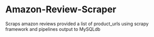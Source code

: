 # Amazon-Review-Scraper
Scraps amazon reviews provided a list of product_urls using scrapy framework and pipelines output to MySQLdb
